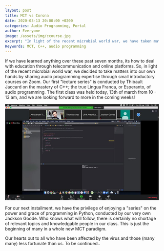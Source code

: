 ```yaml
---
layout: post
title: MCT vs Corona 
date: 2020-03-13 20:00:00 +0200
categories: Audio Programming, Portal
author: Everyone
image: /assets/img/ccourse.jpg
excerpt: "In light of the recent microbial world war, we have taken matters into our own hands by sharing audio programming expertise through small introductory courses on Zoom."
Keywords: MCT, C++, audio programming
--- 
```


If we have learned anything over these past seven months, its how to deal with education through telecommunication and online platforms. So, in light of the recent microbial world war, we decided to take matters into our own hands by sharing audio programming expertise through small introductory courses on Zoom. Our first "lecture series" is conducted by Thibault Jaccard on the mastery of C++; the true Lingua Franca, or Esperanto, of audio programming. The first class was held today, 13th of march from 10 - 13 am, and we are looking forward to more in the coming weeks!

![c++ course](/assets/img/ccourse.jpg) 

For our next installment, we have the privilege of enjoying a "series" on the power and grace of programming in Python, conducted by our very own Jackson Goode. Who knows what will follow, there is certainly no shortage of relevant topics and knowledgable people in our class. This is just the beginning of many in a whole new MCT paradigm. 

Our hearts out to all who have been affected by the virus and those (many many) less fortunate than us.
To be continued..